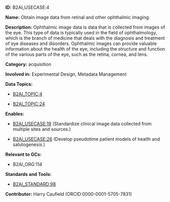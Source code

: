 **ID:** B2AI_USECASE:4

**Name:** Obtain image data from retinal and other ophthalmic imaging.

**Description:** Ophthalmic image data is data that is collected from images of the eye. This type of data is typically used in the field of ophthalmology, which is the branch of medicine that deals with the diagnosis and treatment of eye diseases and disorders. Ophthalmic images can provide valuable information about the health of the eye, including the structure and function of the various parts of the eye, such as the retina, cornea, and lens.

**Category:** acquisition

**Involved in:** Experimental Design, Metadata Management

**Data Topics:**

- [B2AI_TOPIC:4](../topics/ClinicalObservations.markdown)

- [B2AI_TOPIC:24](../topics/OphthalmicImaging.markdown)

**Enables:**

- [B2AI_USECASE:19](../usecases/standardize-clinical-image-data-collected-from-multiple-sites-and-sources.markdown) (Standardize clinical image data collected from multiple sites and sources.)

- [B2AI_USECASE:26](../usecases/develop-pseudotime-patient-models-of-health-and-salutogenesis.markdown) (Develop pseudotime patient models of health and salutogenesis.)

**Relevant to GCs:**

- B2AI_ORG:114

**Standards and Tools:**

- [B2AI_STANDARD:98](https://b2ai.standards.synapse.org/Explore/Standard/DetailsPage?id=B2AI_STANDARD:98)

**Contributor:** Harry Caufield
 (ORCID:0000-0001-5705-7831)

